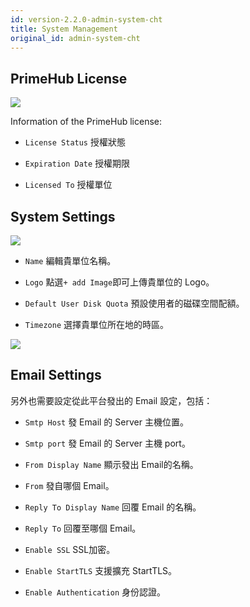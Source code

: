 ```yaml
---
id: version-2.2.0-admin-system-cht
title: System Management
original_id: admin-system-cht
---
```


## PrimeHub License

![](assets/license_key_v24.png)

Information of the PrimeHub license:

+ `License Status` 授權狀態

+ `Expiration Date` 授權期限

+ `Licensed To` 授權單位

## System Settings

![](assets/system_1_v24.png)

+ `Name` 編輯貴單位名稱。

+ `Logo` 點選`+ add Image`即可上傳貴單位的 Logo。

+ `Default User Disk Quota` 預設使用者的磁碟空間配額。

+ `Timezone` 選擇貴單位所在地的時區。

![](assets/system_2_v24.png)

## Email Settings

另外也需要設定從此平台發出的 Email 設定，包括：

+ `Smtp Host` 發 Email 的 Server 主機位置。

+ `Smtp port` 發 Email 的 Server 主機 port。

+ `From Display Name` 顯示發出 Email的名稱。

+ `From` 發自哪個 Email。

+ `Reply To Display Name` 回覆 Email 的名稱。

+ `Reply To` 回覆至哪個 Email。

+ `Enable SSL` SSL加密。

+ `Enable StartTLS` 支援擴充 StartTLS。

+ `Enable Authentication` 身份認證。
